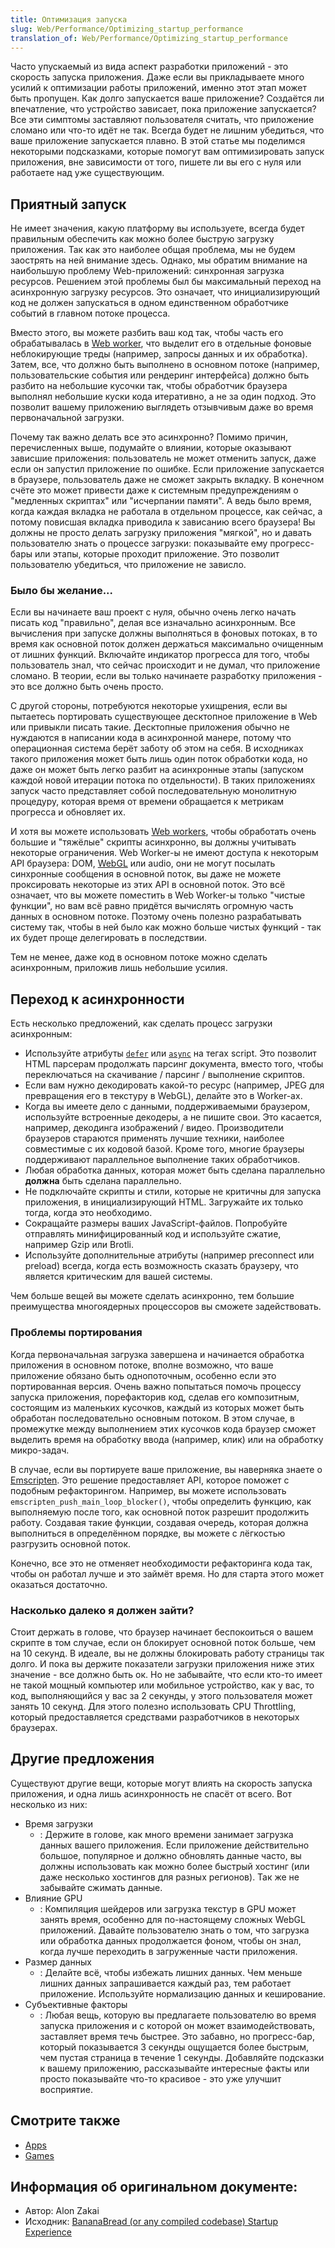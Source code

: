 ```yaml
---
title: Оптимизация запуска
slug: Web/Performance/Optimizing_startup_performance
translation_of: Web/Performance/Optimizing_startup_performance
---
```

Часто упускаемый из вида аспект разработки приложений - это скорость запуска приложения. Даже если вы прикладываете много усилий к оптимизации работы приложений, именно этот этап может быть пропущен. Как долго запускается ваше приложение? Создаётся ли впечатление, что устройство зависает, пока приложение запускается? Все эти симптомы заставляют пользователя считать, что приложение сломано или что-то идёт не так. Всегда будет не лишним убедиться, что ваше приложение запускается плавно. В этой статье мы поделимся некоторыми подсказками, которые помогут вам оптимизировать запуск приложения, вне зависимости от того, пишете ли вы его с нуля или работаете над уже существующим.

## Приятный запуск

Не имеет значения, какую платформу вы используете, всегда будет правильным обеспечить как можно более быструю загрузку приложения. Так как это наиболее общая проблема, мы не будем заострять на ней внимание здесь. Однако, мы обратим внимание на наибольшую проблему Web-приложений: синхронная загрузка ресурсов. Решением этой проблемы был бы максимальный переход на асинхронную загрузку ресурсов. Это означает, что инициализирующий код не должен запускаться в одном единственном обработчике событий в главном потоке процесса.

Вместо этого, вы можете разбить ваш код так, чтобы часть его обрабатывалась в [Web worker](/ru/docs/DOM/Using_web_workers), что выделит его в отдельные фоновые неблокирующие треды (например, запросы данных и их обработка). Затем, все, что должно быть выполнено в основном потоке (например, пользовательские события или рендеринг интерфейса) должно быть разбито на небольшие кусочки так, чтобы обработчик браузера выполнял небольшие куски кода итеративно, а не за один подход. Это позволит вашему приложению выглядеть отзывчивым даже во время первоначальной загрузки.

Почему так важно делать все это асинхронно? Помимо причин, перечисленных выше, подумайте о влиянии, которые оказывают зависшие приложения: пользователь не может отменить запуск, даже если он запустил приложение по ошибке. Если приложение запускается в браузере, пользователь даже не сможет закрыть вкладку. В конечном счёте это может привести даже к системным предупреждениям о "медленных скриптах" или "исчерпании памяти". А ведь было время, когда каждая вкладка не работала в отдельном процессе, как сейчас, а потому повисшая вкладка приводила к зависанию всего браузера! Вы должны не просто делать загрузку приложения "мягкой", но и давать пользователю знать о процессе загрузки: показывайте ему прогресс-бары или этапы, которые проходит приложение. Это позволит пользователю убедиться, что приложение не зависло.

### Было бы желание...

Если вы начинаете ваш проект с нуля, обычно очень легко начать писать код "правильно", делая все изначально асинхронным. Все вычисления при запуске должны выполняться в фоновых потоках, в то время как основной поток должен держаться максимально очищенным от лишних функций. Включайте индикатор прогресса для того, чтобы пользователь знал, что сейчас происходит и не думал, что приложение сломано. В теории, если вы только начинаете разработку приложения - это все должно быть очень просто.

С другой стороны, потребуются некоторые ухищрения, если вы пытаетесь портировать существующее десктопное приложение в Web или привыкли писать такие. Десктопные приложения обычно не нуждаются в написании кода в асинхронной манере, потому что операционная система берёт заботу об этом на себя. В исходниках такого приложения может быть лишь один поток обработки кода, но даже он может быть легко разбит на асинхронные этапы (запуском каждой новой итерации потока по отдельности). В таких приложениях запуск часто представляет собой последовательную монолитную процедуру, которая время от времени обращается к метрикам прогресса и обновляет их.

И хотя вы можете использовать [Web workers](/ru/docs/DOM/Using_web_workers), чтобы обработать очень большие и "тяжёлые" скрипты асинхронно, вы должны учитывать некоторые ограничения. Web Worker-ы не имеют доступа к некоторым API браузера: DOM, [WebGL](/ru/docs/WebGL) или audio, они не могут посылать синхронные сообщения в основной поток, вы даже не можете проксировать некоторые из этих API в основной поток. Это всё означает, что вы можете поместить в Web Worker-ы только "чистые функции", но вам всё равно придётся вычислять огромную часть данных в основном потоке. Поэтому очень полезно разрабатывать систему так, чтобы в ней было как можно больше чистых функций - так их будет проще делегировать в последствии.

Тем не менее, даже код в основном потоке можно сделать асинхронным, приложив лишь небольшие усилия.

## Переход к асинхронности

Есть несколько предложений, как сделать процесс загрузки асинхронным:

- Используйте атрибуты [`defer`](/ru/docs/Web/HTML/Global_attributes#defer) или [`async`](/ru/docs/Web/HTML/Global_attributes#async) на тегах script. Это позволит HTML парсерам продолжать парсинг документа, вместо того, чтобы переключаться на скачивание / парсинг / выполнение скриптов.
- Если вам нужно декодировать какой-то ресурс (например, JPEG для превращения его в текстуру в WebGL), делайте это в Worker-ах.
- Когда вы имеете дело с данными, поддерживаемыми браузером, используйте встроенные декодеры, а не пишите свои. Это касается, например, декодинга изображений / видео. Производители браузеров стараются применять лучшие техники, наиболее совместимые с их кодовой базой. Кроме того, многие браузеры поддерживают параллельное выполнение таких обработчиков.
- Любая обработка данных, которая может быть сделана параллельно **должна** быть сделана параллельно.
- Не подключайте скрипты и стили, которые не критичны для запуска приложения, в инициализирующий HTML. Загружайте их только тогда, когда это необходимо.
- Сокращайте размеры ваших JavaScript-файлов. Попробуйте отправлять минифицированный код и используйте сжатие, например Gzip или Brotli.
- Используйте дополнительные атрибуты (например preconnect или preload) всегда, когда есть возможность сказать браузеру, что является критическим для вашей системы.

Чем больше вещей вы можете сделать асинхронно, тем большие преимущества многоядерных процессоров вы сможете задействовать.

### Проблемы портирования

Когда первоначальная загрузка завершена и начинается обработка приложения в основном потоке, вполне возможно, что ваше приложение обязано быть однопоточным, особенно если это портированная версия. Очень важно попытаться помочь процессу запуска приложения, порефакторив код, сделав его композитным, состоящим из маленьких кусочков, каждый из которых может быть обработан последовательно основным потоком. В этом случае, в промежутке между выполнением этих кусочков кода браузер сможет выделить время на обработку ввода (например, клик) или на обработку микро-задач.

В случае, если вы портируете ваше приложение, вы наверняка знаете о [Emscripten](/ru/docs/Mozilla/Projects/Emscripten). Это решение предоставляет API, которое поможет с подобным рефакторингом. Например, вы можете использовать `emscripten_push_main_loop_blocker()`, чтобы определить функцию, как выполняемую после того, как основной поток разрешит продолжить работу. Создавая такие функции, создавая очередь, которая должна выполниться в определённом порядке, вы можете с лёгкостью разгрузить основной поток.

Конечно, все это не отменяет необходимости рефакторинга кода так, чтобы он работал лучше и это займёт время. Но для старта этого может оказаться достаточно.

### Насколько далеко я должен зайти?

Стоит держать в голове, что браузер начинает беспокоиться о вашем скрипте в том случае, если он блокирует основной поток больше, чем на 10 секунд. В идеале, вы не должны блокировать работу страницы так долго. И пока вы держите показатели загрузки приложения ниже этих значение - все должно быть ок. Но не забывайте, что если кто-то имеет не такой мощный компьютер или мобильное устройство, как у вас, то код, выполняющийся у вас за 2 секунды, у этого пользователя может занять 10 секунд. Для этого полезно использовать CPU Throttling, который предоставляется средствами разработчиков в некоторых браузерах.

## Другие предложения

Существуют другие вещи, которые могут влиять на скорость запуска приложения, и одна лишь асинхронность не спасёт от всего. Вот несколько из них:

- Время загрузки
  - : Держите в голове, как много времени занимает загрузка данных вашего приложения. Если приложение действительно большое, популярное и должно обновлять данные часто, вы должны использовать как можно более быстрый хостинг (или даже несколько хостингов для разных регионов). Так же не забывайте сжимать данные.
- Влияние GPU
  - : Компиляция шейдеров или загрузка текстур в GPU может занять время, особенно для по-настоящему сложных WebGL приложений. Давайте пользователю знать о том, что загрузка или обработка данных продолжается фоном, чтобы он знал, когда лучше переходить в загруженные части приложения.
- Размер данных
  - : Делайте всё, чтобы избежать лишних данных. Чем меньше лишних данных запрашивается каждый раз, тем работает приложение. Используйте нормализацию данных и кеширование.
- Субъективные факторы
  - : Любая вещь, которую вы предлагаете пользователю во время запуска приложения и с которой он может взаимодействовать, заставляет время течь быстрее. Это забавно, но прогресс-бар, который показывается 3 секунды ощущается более быстрым, чем пустая страница в течение 1 секунды. Добавляйте подсказки к вашему приложению, рассказывайте интересные факты или просто показывайте что-то красивое - это уже улучшит восприятие.

## Смотрите также

- [Apps](/ru/docs/Apps)
- [Games](/ru/docs/Games)

## Информация об оригинальном документе:

- Автор: Alon Zakai
- Исходник: [BananaBread (or any compiled codebase) Startup Experience](http://mozakai.blogspot.com/2012/07/bananabread-or-any-compiled-codebase.html)
